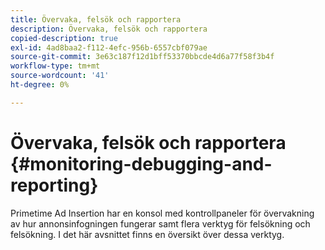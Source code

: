 ```yaml
---
title: Övervaka, felsök och rapportera
description: Övervaka, felsök och rapportera
copied-description: true
exl-id: 4ad8baa2-f112-4efc-956b-6557cbf079ae
source-git-commit: 3e63c187f12d1bff53370bbcde4d6a77f58f3b4f
workflow-type: tm+mt
source-wordcount: '41'
ht-degree: 0%

---
```


# Övervaka, felsök och rapportera {#monitoring-debugging-and-reporting}

Primetime Ad Insertion har en konsol med kontrollpaneler för övervakning av hur annonsinfogningen fungerar samt flera verktyg för felsökning och felsökning. I det här avsnittet finns en översikt över dessa verktyg.
